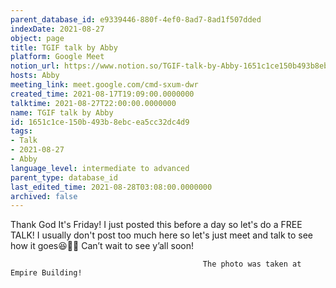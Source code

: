 ```yaml
---
parent_database_id: e9339446-880f-4ef0-8ad7-8ad1f507dded
indexDate: 2021-08-27
object: page
title: TGIF talk by Abby
platform: Google Meet
notion_url: https://www.notion.so/TGIF-talk-by-Abby-1651c1ce150b493b8ebcea5cc32dc4d9
hosts: Abby
meeting_link: meet.google.com/cmd-sxum-dwr
created_time: 2021-08-17T19:09:00.0000000
talktime: 2021-08-27T22:00:00.0000000
name: TGIF talk by Abby
id: 1651c1ce-150b-493b-8ebc-ea5cc32dc4d9
tags:
- Talk
- 2021-08-27
- Abby
language_level: intermediate to advanced
parent_type: database_id
last_edited_time: 2021-08-28T03:08:00.0000000
archived: false
---
```




Thank God It's Friday! I just posted this before a day so let's do a FREE TALK!
I usually don't post too much here so let's just meet and talk to see how it goes😆👍🏻
Can’t wait to see y’all soon!



                                               The photo was taken at Empire Building!











